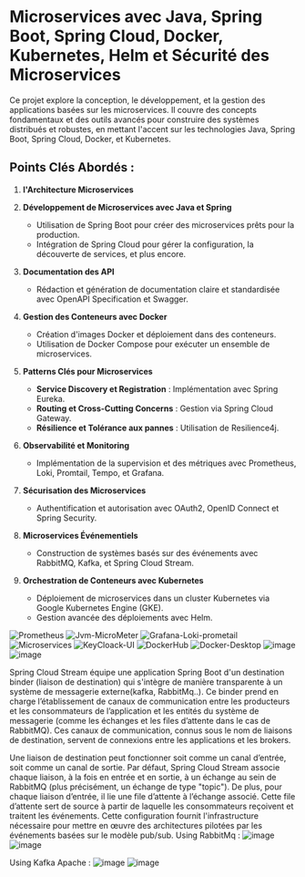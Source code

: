 # Microservices avec Java, Spring Boot, Spring Cloud, Docker, Kubernetes, Helm et Sécurité des Microservices

Ce projet explore la conception, le développement, et la gestion des applications basées sur les microservices. Il couvre des concepts fondamentaux et des outils avancés pour construire des systèmes distribués et robustes, en mettant l'accent sur les technologies Java, Spring Boot, Spring Cloud, Docker, et Kubernetes.

## Points Clés Abordés :

1. **l'Architecture Microservices**

2. **Développement de Microservices avec Java et Spring**

   - Utilisation de Spring Boot pour créer des microservices prêts pour la production.
   - Intégration de Spring Cloud pour gérer la configuration, la découverte de services, et plus encore.

3. **Documentation des API**

   - Rédaction et génération de documentation claire et standardisée avec OpenAPI Specification et Swagger.

4. **Gestion des Conteneurs avec Docker**

   - Création d'images Docker et déploiement dans des conteneurs.
   - Utilisation de Docker Compose pour exécuter un ensemble de microservices.

5. **Patterns Clés pour Microservices**

   - **Service Discovery et Registration** : Implémentation avec Spring Eureka.
   - **Routing et Cross-Cutting Concerns** : Gestion via Spring Cloud Gateway.
   - **Résilience et Tolérance aux pannes** : Utilisation de Resilience4j.

6. **Observabilité et Monitoring**

   - Implémentation de la supervision et des métriques avec Prometheus, Loki, Promtail, Tempo, et Grafana.

7. **Sécurisation des Microservices**

   - Authentification et autorisation avec OAuth2, OpenID Connect et Spring Security.

8. **Microservices Événementiels**

   - Construction de systèmes basés sur des événements avec RabbitMQ, Kafka, et Spring Cloud Stream.

9. **Orchestration de Conteneurs avec Kubernetes**

    - Déploiement de microservices dans un cluster Kubernetes via Google Kubernetes Engine (GKE).
    - Gestion avancée des déploiements avec Helm.

![Prometheus](https://github.com/user-attachments/assets/cf21c79a-2cca-4b3f-a855-d74e3553f194)
![Jvm-MicroMeter](https://github.com/user-attachments/assets/a5918457-98d5-476a-8d1e-07fd7e3389af)
![Grafana-Loki-prometail](https://github.com/user-attachments/assets/3c0156ac-654d-4343-ab84-639864cdb423)
![Microservices](https://github.com/user-attachments/assets/1a15c7ce-c810-4fb6-973c-984f9d3a1182)
![KeyCloack-UI](https://github.com/user-attachments/assets/ae2fc2d7-9eb0-455d-9f0e-8925d0b2077a)
![DockerHub](https://github.com/user-attachments/assets/e7ff1be9-35c3-4daf-8dce-fc07508095aa)
![Docker-Desktop](https://github.com/user-attachments/assets/b683342c-d070-4b3a-a4e8-224b148ddddf)
![image](https://github.com/user-attachments/assets/1ca20596-bdb5-4d33-823e-4ab3166ea7d2)
![image](https://github.com/user-attachments/assets/2f6726c9-8441-4bd3-95a8-7ceabd983780)

 
Spring Cloud Stream équipe une application Spring Boot d'un destination binder (liaison de destination) qui s'intègre de manière transparente à un système de messagerie externe(kafka, RabbitMq..). Ce binder prend en charge l’établissement de canaux de communication entre les producteurs et les consommateurs de l’application et les entités du système de messagerie (comme les échanges et les files d’attente dans le cas de RabbitMQ). Ces canaux de communication, connus sous le nom de liaisons de destination, servent de connexions entre les applications et les brokers.

Une liaison de destination peut fonctionner soit comme un canal d’entrée, soit comme un canal de sortie. Par défaut, Spring Cloud Stream associe chaque liaison, à la fois en entrée et en sortie, à un échange au sein de RabbitMQ (plus précisément, un échange de type "topic"). De plus, pour chaque liaison d’entrée, il lie une file d’attente à l’échange associé. Cette file d’attente sert de source à partir de laquelle les consommateurs reçoivent et traitent les événements. Cette configuration fournit l'infrastructure nécessaire pour mettre en œuvre des architectures pilotées par les événements basées sur le modèle pub/sub.
Using RabbitMq :
![image](https://github.com/user-attachments/assets/fb57429f-5e34-4ec2-9132-945f2391a94b)
![image](https://github.com/user-attachments/assets/da637817-b288-4793-864c-79aa143ed1d0)

Using Kafka Apache :
![image](https://github.com/user-attachments/assets/cbd4b31a-ed0f-413a-9c39-0d7a4e50e2e2)
![image](https://github.com/user-attachments/assets/4c0417cb-d254-40f8-9b7a-e2fc0738f3b2)







